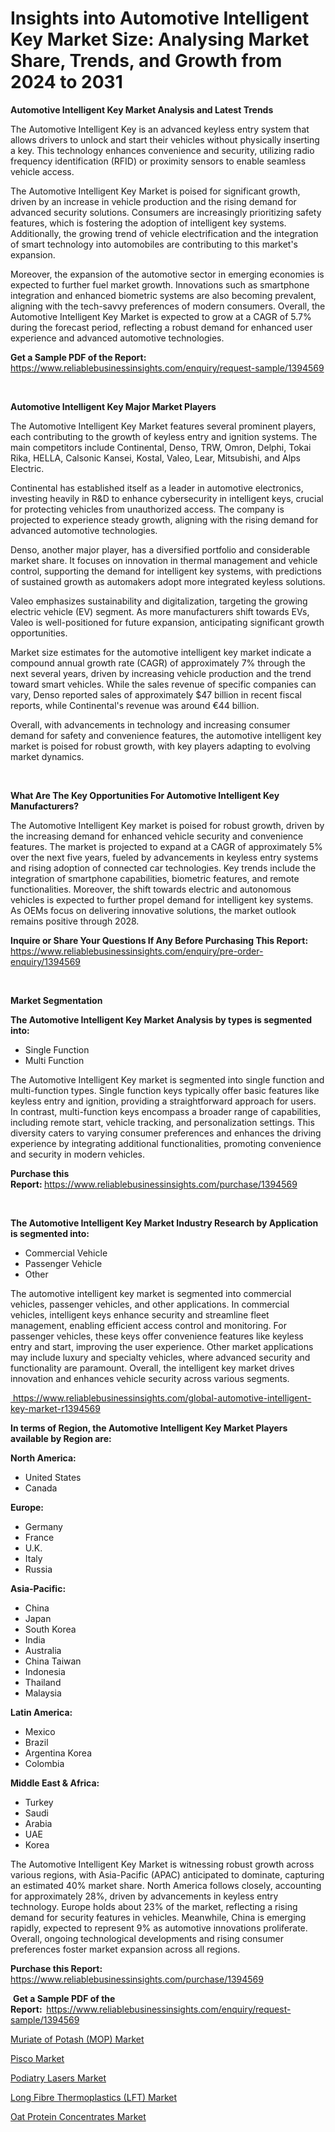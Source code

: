 <p><h1>Insights into Automotive Intelligent Key Market Size: Analysing Market Share, Trends, and Growth from 2024 to 2031</h1></p><p><strong>Automotive Intelligent Key Market Analysis and Latest Trends</strong></p>
<p><p>The Automotive Intelligent Key is an advanced keyless entry system that allows drivers to unlock and start their vehicles without physically inserting a key. This technology enhances convenience and security, utilizing radio frequency identification (RFID) or proximity sensors to enable seamless vehicle access. </p><p>The Automotive Intelligent Key Market is poised for significant growth, driven by an increase in vehicle production and the rising demand for advanced security solutions. Consumers are increasingly prioritizing safety features, which is fostering the adoption of intelligent key systems. Additionally, the growing trend of vehicle electrification and the integration of smart technology into automobiles are contributing to this market's expansion. </p><p>Moreover, the expansion of the automotive sector in emerging economies is expected to further fuel market growth. Innovations such as smartphone integration and enhanced biometric systems are also becoming prevalent, aligning with the tech-savvy preferences of modern consumers. Overall, the Automotive Intelligent Key Market is expected to grow at a CAGR of 5.7% during the forecast period, reflecting a robust demand for enhanced user experience and advanced automotive technologies.</p></p>
<p><strong>Get a Sample PDF of the Report:&nbsp;</strong> <a href="https://www.reliablebusinessinsights.com/enquiry/request-sample/1394569">https://www.reliablebusinessinsights.com/enquiry/request-sample/1394569</a></p>
<p>&nbsp;</p>
<p><strong>Automotive Intelligent Key Major Market Players</strong></p>
<p><p>The Automotive Intelligent Key Market features several prominent players, each contributing to the growth of keyless entry and ignition systems. The main competitors include Continental, Denso, TRW, Omron, Delphi, Tokai Rika, HELLA, Calsonic Kansei, Kostal, Valeo, Lear, Mitsubishi, and Alps Electric. </p><p>Continental has established itself as a leader in automotive electronics, investing heavily in R&D to enhance cybersecurity in intelligent keys, crucial for protecting vehicles from unauthorized access. The company is projected to experience steady growth, aligning with the rising demand for advanced automotive technologies. </p><p>Denso, another major player, has a diversified portfolio and considerable market share. It focuses on innovation in thermal management and vehicle control, supporting the demand for intelligent key systems, with predictions of sustained growth as automakers adopt more integrated keyless solutions.</p><p>Valeo emphasizes sustainability and digitalization, targeting the growing electric vehicle (EV) segment. As more manufacturers shift towards EVs, Valeo is well-positioned for future expansion, anticipating significant growth opportunities.</p><p>Market size estimates for the automotive intelligent key market indicate a compound annual growth rate (CAGR) of approximately 7% through the next several years, driven by increasing vehicle production and the trend toward smart vehicles. While the sales revenue of specific companies can vary, Denso reported sales of approximately $47 billion in recent fiscal reports, while Continental's revenue was around €44 billion.</p><p>Overall, with advancements in technology and increasing consumer demand for safety and convenience features, the automotive intelligent key market is poised for robust growth, with key players adapting to evolving market dynamics.</p></p>
<p>&nbsp;</p>
<p><strong>What Are The Key Opportunities For Automotive Intelligent Key Manufacturers?</strong></p>
<p><p>The Automotive Intelligent Key market is poised for robust growth, driven by the increasing demand for enhanced vehicle security and convenience features. The market is projected to expand at a CAGR of approximately 5% over the next five years, fueled by advancements in keyless entry systems and rising adoption of connected car technologies. Key trends include the integration of smartphone capabilities, biometric features, and remote functionalities. Moreover, the shift towards electric and autonomous vehicles is expected to further propel demand for intelligent key systems. As OEMs focus on delivering innovative solutions, the market outlook remains positive through 2028.</p></p>
<p><strong>Inquire or Share Your Questions If Any Before Purchasing This Report:</strong> <a href="https://www.reliablebusinessinsights.com/enquiry/pre-order-enquiry/1394569">https://www.reliablebusinessinsights.com/enquiry/pre-order-enquiry/1394569</a></p>
<p>&nbsp;</p>
<p><strong>Market Segmentation</strong></p>
<p><strong>The Automotive Intelligent Key Market Analysis by types is segmented into:</strong></p>
<p><ul><li>Single Function</li><li>Multi Function</li></ul></p>
<p><p>The Automotive Intelligent Key market is segmented into single function and multi-function types. Single function keys typically offer basic features like keyless entry and ignition, providing a straightforward approach for users. In contrast, multi-function keys encompass a broader range of capabilities, including remote start, vehicle tracking, and personalization settings. This diversity caters to varying consumer preferences and enhances the driving experience by integrating additional functionalities, promoting convenience and security in modern vehicles.</p></p>
<p><strong>Purchase this Report:&nbsp;</strong><a href="https://www.reliablebusinessinsights.com/purchase/1394569">https://www.reliablebusinessinsights.com/purchase/1394569</a></p>
<p>&nbsp;</p>
<p><strong>The Automotive Intelligent Key Market Industry Research by Application is segmented into:</strong></p>
<p><ul><li>Commercial Vehicle</li><li>Passenger Vehicle</li><li>Other</li></ul></p>
<p><p>The automotive intelligent key market is segmented into commercial vehicles, passenger vehicles, and other applications. In commercial vehicles, intelligent keys enhance security and streamline fleet management, enabling efficient access control and monitoring. For passenger vehicles, these keys offer convenience features like keyless entry and start, improving the user experience. Other market applications may include luxury and specialty vehicles, where advanced security and functionality are paramount. Overall, the intelligent key market drives innovation and enhances vehicle security across various segments.</p></p>
<p><a href="https://www.reliablebusinessinsights.com/global-automotive-intelligent-key-market-r1394569">&nbsp;https://www.reliablebusinessinsights.com/global-automotive-intelligent-key-market-r1394569</a></p>
<p><strong>In terms of Region, the Automotive Intelligent Key Market Players available by Region are:</strong></p>
<p>
    <p> <strong> North America: </strong>
        <ul>
            <li>United States</li>
            <li>Canada</li>
        </ul>
        </p> 
    <p> <strong> Europe: </strong>
        <ul>
            <li>Germany</li>
            <li>France</li>
            <li>U.K.</li>
            <li>Italy</li>
            <li>Russia</li>
        </ul>
        </p> 
    <p> <strong> Asia-Pacific: </strong>
        <ul>
            <li>China</li>
            <li>Japan</li>
            <li>South Korea</li>
            <li>India</li>
            <li>Australia</li>
            <li>China Taiwan</li>
            <li>Indonesia</li>
            <li>Thailand</li>
            <li>Malaysia</li>
        </ul>
        </p> 
    <p> <strong> Latin America: </strong>
        <ul>
            <li>Mexico</li>
            <li>Brazil</li>
            <li>Argentina Korea</li>
            <li>Colombia</li>
        </ul>
        </p> 
    <p> <strong> Middle East & Africa: </strong>
        <ul>
            <li>Turkey</li>
            <li>Saudi</li>
            <li>Arabia</li>
            <li>UAE</li>
            <li>Korea</li>
        </ul>
    </p>
    </p>
<p><p>The Automotive Intelligent Key Market is witnessing robust growth across various regions, with Asia-Pacific (APAC) anticipated to dominate, capturing an estimated 40% market share. North America follows closely, accounting for approximately 28%, driven by advancements in keyless entry technology. Europe holds about 23% of the market, reflecting a rising demand for security features in vehicles. Meanwhile, China is emerging rapidly, expected to represent 9% as automotive innovations proliferate. Overall, ongoing technological developments and rising consumer preferences foster market expansion across all regions.</p></p>
<p><strong>Purchase this Report: </strong><a href="https://www.reliablebusinessinsights.com/purchase/1394569">https://www.reliablebusinessinsights.com/purchase/1394569</a></p>
<p>&nbsp;<strong>Get a Sample PDF of the Report:&nbsp;&nbsp;</strong><a href="https://www.reliablebusinessinsights.com/enquiry/request-sample/1394569">https://www.reliablebusinessinsights.com/enquiry/request-sample/1394569</a></p>
<p><strong></strong></p>
<p><p><a href="https://issuu.com/reportprime-2/docs/muriate-of-potash-mop-market-size-2_2e4acf17ae5dc6">Muriate of Potash (MOP) Market</a></p><p><a href="https://www.linkedin.com/pulse/pisco-market-segmentation-geographical-regions-forcast-till-2031-hjlbe?trackingId=evd%2FuueFTAedWbaAtDbySw%3D%3D">Pisco Market</a></p><p><a href="https://www.linkedin.com/pulse/global-podiatry-lasers-industry-types-applications-market-8hs8f?trackingId=mFpndTqoQoOT7SsXk4pl5g%3D%3D">Podiatry Lasers Market</a></p><p><a href="https://issuu.com/reportprime-2/docs/long-fibre-thermoplastics-lft-marke_d0fc5b02515519">Long Fibre Thermoplastics (LFT) Market</a></p><p><a href="https://github.com/WayneGriffin411/Market-Research-Report-List-1/blob/main/oat-protein-concentrates-market.md">Oat Protein Concentrates Market</a></p></p>